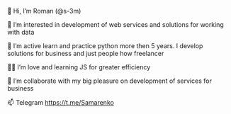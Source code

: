 


👋 Hi, I’m Roman (@s-3m)

👀 I’m interested in development of web services and solutions for working with data

🐍 I’m active learn and practice python more then 5 years. I develop solutions for business and just people how freelancer

👩‍💻 I’m love and learning JS for greater efficiency

💞️ I’m collaborate with my big pleasure on development of services for business

📫 Telegram https://t.me/Samarenko
